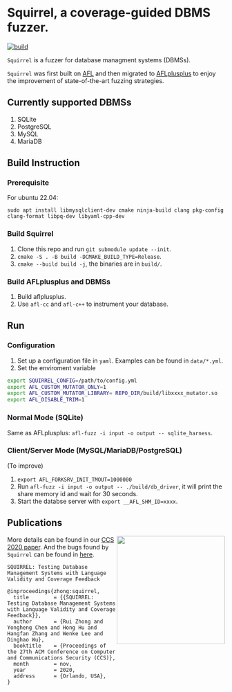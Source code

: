 # Squirrel, a coverage-guided DBMS fuzzer.
[![build](https://github.com/s3team/Squirrel/actions/workflows/build.yml/badge.svg)](https://github.com/s3team/Squirrel/actions/workflows/build.yml)

`Squirrel` is a fuzzer for database managment systems (DBMSs).

`Squirrel` was first built on [AFL](https://github.com/google/AFL) and then migrated to [AFLplusplus](https://github.com/AFLplusplus/AFLplusplus) to enjoy the improvement of state-of-the-art fuzzing strategies.

## Currently supported DBMSs
1. SQLite
2. PostgreSQL
3. MySQL
4. MariaDB

## Build Instruction

### Prerequisite

For ubuntu 22.04:
```
sudo apt install libmysqlclient-dev cmake ninja-build clang pkg-config clang-format libpq-dev libyaml-cpp-dev
```

### Build Squirrel
1. Clone this repo and run `git submodule update --init`.
2. `cmake -S . -B build -DCMAKE_BUILD_TYPE=Release`.
3. `cmake --build build -j`, the binaries are in `build/`.


### Build AFLplusplus and DBMSs
1. Build aflplusplus.
2. Use `afl-cc` and `afl-c++` to instrument your database.


## Run

### Configuration

1. Set up a configuration file in `yaml`. Examples can be found in `data/*.yml`.
2. Set the enviroment variable 
```bash
export SQUIRREL_CONFIG=/path/to/config.yml
export AFL_CUSTOM_MUTATOR_ONLY=1
export AFL_CUSTOM_MUTATOR_LIBRARY= REPO_DIR/build/libxxxx_mutator.so
export AFL_DISABLE_TRIM=1
```

### Normal Mode (SQLite)

Same as AFLplusplus: `afl-fuzz -i input -o output -- sqlite_harness`.

### Client/Server Mode (MySQL/MariaDB/PostgreSQL)

(To improve)
1. `export AFL_FORKSRV_INIT_TMOUT=1000000`
2. Run `afl-fuzz -i input -o output -- ./build/db_driver`, it will print the share memory id and wait for 30 seconds.
3. Start the databse server with `export __AFL_SHM_ID=xxxx`.

## Publications
<a href="https://arxiv.org/pdf/2006.02398.pdf"><img src="https://huhong789.github.io/images/squirrel.png" align="right" width="250"></a>

More details can be found in our [CCS 2020 paper](http://arxiv.org/abs/2006.02398). And the bugs found by `Squirrel` can be found in [here](https://github.com/s3team/Squirrel/wiki/Bug-List).

```
SQUIRREL: Testing Database Management Systems with Language Validity and Coverage Feedback

@inproceedings{zhong:squirrel,
  title        = {{SQUIRREL: Testing Database Management Systems with Language Validity and Coverage Feedback}},
  author       = {Rui Zhong and Yongheng Chen and Hong Hu and Hangfan Zhang and Wenke Lee and Dinghao Wu},
  booktitle    = {Proceedings of the 27th ACM Conference on Computer and Communications Security (CCS)},
  month        = nov,
  year         = 2020,
  address      = {Orlando, USA},
}
```
